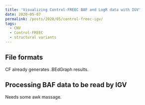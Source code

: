 ```yaml
---
title: 'Visualizing Control-FREEC BAF and LogR data with IGV'
date: 2020-05-07
permalink: /posts/2020/05/control-freec-igv/
tags:
  - CNV
  - Control-FREEC
  - structural variants
---
```



File formats
------

CF already generates .BEdGraph results.


Processing BAF data to be read by IGV
------

Needs some awk massage.
